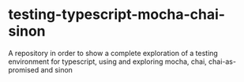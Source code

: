 # testing-typescript-mocha-chai-sinon
A repository in order to show a complete exploration of a testing environment for typescript, using and exploring mocha, chai, chai-as-promised and sinon
